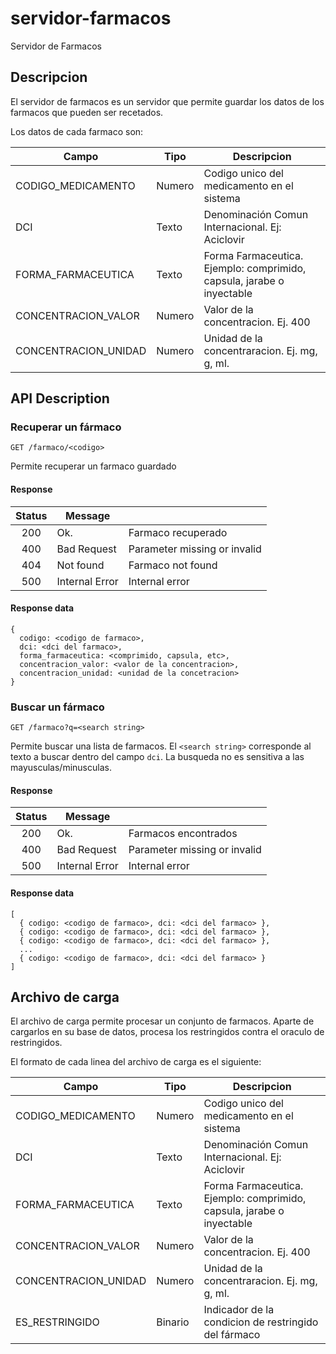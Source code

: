# servidor-farmacos
Servidor de Farmacos

## Descripcion
El servidor de farmacos es un servidor que permite guardar los datos de los farmacos que pueden ser recetados.

Los datos de cada farmaco son:

|  Campo               | Tipo    | Descripcion                                                           |
|----------------------|---------|-----------------------------------------------------------------------|
| CODIGO_MEDICAMENTO   | Numero  | Codigo unico del medicamento en el sistema                            |
| DCI                  | Texto   | Denominación Comun Internacional. Ej: Aciclovir                       |
| FORMA_FARMACEUTICA   | Texto   | Forma Farmaceutica. Ejemplo: comprimido, capsula, jarabe o inyectable |
| CONCENTRACION_VALOR  | Numero  | Valor de la concentracion. Ej. 400                                    |
| CONCENTRACION_UNIDAD | Numero  | Unidad de la concentraracion. Ej. mg, g, ml.                          |

## API Description

### Recuperar un fármaco

`GET /farmaco/<codigo>`

Permite recuperar un farmaco guardado

#### Response

| Status |     Message    |                               |
|:------:|----------------|-------------------------------|
| 200    | Ok.            | Farmaco recuperado            |
| 400    | Bad Request    | Parameter missing or invalid  |
| 404    | Not found      | Farmaco not found             |
| 500    | Internal Error | Internal error                |

#### Response data
```
{
  codigo: <codigo de farmaco>,
  dci: <dci del farmaco>,
  forma_farmaceutica: <comprimido, capsula, etc>,
  concentracion_valor: <valor de la concentracion>,
  concentracion_unidad: <unidad de la concetracion>
}
```

### Buscar un fármaco

`GET /farmaco?q=<search string>`

Permite buscar una lista de farmacos. El `<search string>` corresponde al texto a buscar
dentro del campo `dci`. La busqueda no es sensitiva a las mayusculas/minusculas. 

#### Response

| Status |     Message    |                               |
|:------:|----------------|-------------------------------|
| 200    | Ok.            | Farmacos encontrados          |
| 400    | Bad Request    | Parameter missing or invalid  |
| 500    | Internal Error | Internal error                |

#### Response data
```
[
  { codigo: <codigo de farmaco>, dci: <dci del farmaco> },
  { codigo: <codigo de farmaco>, dci: <dci del farmaco> },
  { codigo: <codigo de farmaco>, dci: <dci del farmaco> },
  ...
  { codigo: <codigo de farmaco>, dci: <dci del farmaco> }
]
```


## Archivo de carga

El archivo de carga permite procesar un conjunto de farmacos. Aparte de cargarlos en su base de datos, procesa los restringidos contra el oraculo de restringidos.

El formato de cada linea del archivo de carga es el siguiente:

|  Campo               | Tipo    | Descripcion                                                           |
|----------------------|---------|-----------------------------------------------------------------------|
| CODIGO_MEDICAMENTO   | Numero  | Codigo unico del medicamento en el sistema                            |
| DCI                  | Texto   | Denominación Comun Internacional. Ej: Aciclovir                       |
| FORMA_FARMACEUTICA   | Texto   | Forma Farmaceutica. Ejemplo: comprimido, capsula, jarabe o inyectable |
| CONCENTRACION_VALOR  | Numero  | Valor de la concentracion. Ej. 400                                    |
| CONCENTRACION_UNIDAD | Numero  | Unidad de la concentraracion. Ej. mg, g, ml.                          |
| ES_RESTRINGIDO       | Binario | Indicador de la condicion de restringido del fármaco                  |



